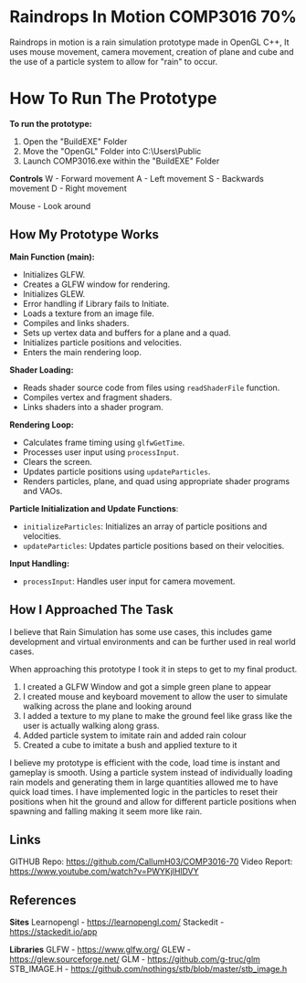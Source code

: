 # Raindrops In Motion COMP3016 70%

Raindrops in motion is a rain simulation prototype made in OpenGL C++, It uses mouse movement, camera movement, creation of plane and cube and the use of a particle system to allow for "rain" to occur.

# How To Run The Prototype

**To run the prototype:**
1. Open the "BuildEXE" Folder
2. Move the "OpenGL" Folder into C:\Users\Public
3. Launch COMP3016.exe within the "BuildEXE" Folder

**Controls**
W - Forward movement
A - Left movement
S - Backwards movement
D - Right movement

Mouse - Look around


## How My Prototype Works

**Main Function (main):**

-   Initializes GLFW.
-   Creates a GLFW window for rendering.
-   Initializes GLEW.
-   Error handling if Library fails to Initiate.
-   Loads a texture from an image file.
-   Compiles and links shaders.
-   Sets up vertex data and buffers for a plane and a quad.
-   Initializes particle positions and velocities.
-   Enters the main rendering loop.

**Shader Loading:**
-   Reads shader source code from files using `readShaderFile` function.
-   Compiles vertex and fragment shaders.
-   Links shaders into a shader program.

**Rendering Loop:**
-   Calculates frame timing using `glfwGetTime`.
-   Processes user input using `processInput`.
-   Clears the screen.
-   Updates particle positions using `updateParticles`.
-   Renders particles, plane, and quad using appropriate shader programs and VAOs.

**Particle Initialization and Update Functions**:
-   `initializeParticles`: Initializes an array of particle positions and velocities.
-   `updateParticles`: Updates particle positions based on their velocities.

**Input Handling:**
- `processInput`: Handles user input for camera movement.

## How I Approached The Task

I believe that Rain Simulation has some use cases, this includes game development and virtual environments and can be further used in real world cases.

When approaching this prototype I took it in steps to get to my final product.
1. I created a GLFW Window and got a simple green plane to appear
2. I created mouse and keyboard movement to allow the user to simulate walking across the plane and looking around
3.  I added a texture to my plane to make the ground feel like grass like the user is actually walking along grass.
4.  Added particle system to imitate rain and added rain colour
5.  Created a cube to imitate a bush and applied texture to it

I believe my prototype is efficient with the code, load time is instant and gameplay is smooth. Using a particle system instead of individually loading rain models and generating them in large quantities allowed me to have quick load times. I have implemented logic in the particles to reset their positions when hit the ground and allow for different particle positions when spawning and falling making it seem more like rain.

## Links

GITHUB Repo: https://github.com/CallumH03/COMP3016-70
Video Report: https://www.youtube.com/watch?v=PWYKjlHlDVY

## References
**Sites**
Learnopengl - https://learnopengl.com/
Stackedit - https://stackedit.io/app

**Libraries**
GLFW - https://www.glfw.org/
GLEW - https://glew.sourceforge.net/
GLM - https://github.com/g-truc/glm
STB_IMAGE.H - https://github.com/nothings/stb/blob/master/stb_image.h